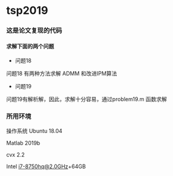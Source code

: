 # tsp2019
### 这是论文复现的代码
#### 求解下面的两个问题
- 问题18

问题18 有两种方法求解 ADMM 和改进IPM算法

- 问题19

问题19有解析解，因此，求解十分容易，通过problem19.m 函数求解

### 所用环境 
操作系统 Ubuntu 18.04

Matlab 2019b

cvx 2.2

Intel i7-8750hq@2.0GHz+64GB

